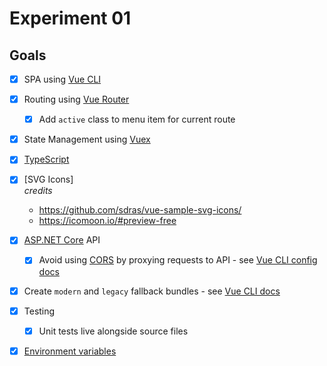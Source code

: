 # Experiment 01

## Goals

- [x] SPA using [Vue CLI](https://cli.vuejs.org/)
- [x] Routing using [Vue Router](https://router.vuejs.org/)
    - [X] Add `active` class to menu item for current route
- [x] State Management using [Vuex](https://vuex.vuejs.org/)
- [x] [TypeScript](https://www.typescriptlang.org/)
- [x] [SVG Icons]  
*credits*
    - https://github.com/sdras/vue-sample-svg-icons/
    - https://icomoon.io/#preview-free
- [x] [ASP.NET Core](https://docs.microsoft.com/en-us/aspnet/core/web-api/?view=aspnetcore-2.2) API
    - [x] Avoid using [CORS](https://developer.mozilla.org/en-US/docs/Web/HTTP/CORS) by proxying requests to API - see [Vue CLI config docs](https://cli.vuejs.org/config/#devserver-proxy)
- [x] Create `modern` and `legacy` fallback bundles - see [Vue CLI docs](https://cli.vuejs.org/guide/browser-compatibility.html#modern-mode)
- [x] Testing
    - [x] Unit tests live alongside source files
- [x] [Environment variables](https://cli.vuejs.org/guide/mode-and-env.html#environment-variables)    



